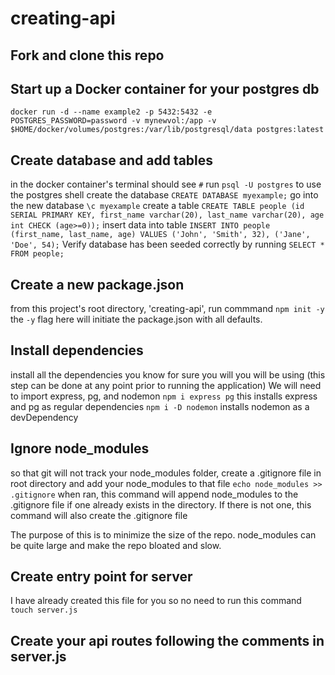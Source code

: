 # creating-api

## Fork and clone this repo

## Start up a Docker container for your postgres db

`docker run -d --name example2 -p 5432:5432 -e POSTGRES_PASSWORD=password -v mynewvol:/app -v $HOME/docker/volumes/postgres:/var/lib/postgresql/data postgres:latest`

## Create database and add tables

in the docker container's terminal should see `#`
run `psql -U postgres` to use the postgres shell
create the database
`CREATE DATABASE myexample;`
go into the new database `\c myexample`
create a table
`CREATE TABLE people (id SERIAL PRIMARY KEY, first_name varchar(20), last_name varchar(20), age int CHECK (age>=0));`
insert data into table
`INSERT INTO people (first_name, last_name, age) VALUES ('John', 'Smith', 32), ('Jane', 'Doe', 54);`
Verify database has been seeded correctly by running `SELECT * FROM people;`

## Create a new package.json

from this project's root directory, 'creating-api', run commmand
`npm init -y`
the `-y` flag here will initiate the
package.json with all defaults.

## Install dependencies

install all the dependencies you know for sure you will you will be using (this step can be done at any point prior to running the application)
We will need to import express, pg, and nodemon
`npm i express pg` this installs express and pg as regular dependencies
`npm i -D nodemon` installs nodemon as a devDependency

## Ignore node_modules

so that git will not track your node_modules folder, create a .gitignore file in root directory
and add your node_modules to that file
`echo node_modules >> .gitignore`
when ran, this command will append node_modules to the .gitignore file if one already exists in the directory. If there is not one, this command will also create the .gitignore file

The purpose of this is to minimize the size of the repo. node_modules can be quite large and make the repo bloated and slow.

## Create entry point for server

I have already created this file for you so no need to run this command
`touch server.js`

## Create your api routes following the comments in server.js
